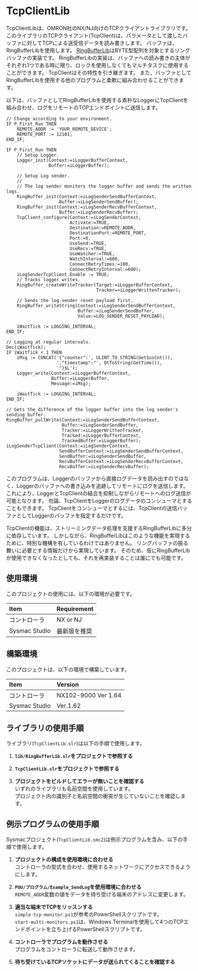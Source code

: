 # TcpClientLib
TcpClientLibは、OMRON社のNX/NJ向けのTCPクライアントライブラリです。
このライブラリのTCPクライアント(TcpClient)は、パラメータとして渡したバッファに対してTCPによる送受信データを読み書きします。
バッファは、RingBufferLibを使用します。
[RingBufferLib](https://github.com/kmu2030/RingBufferLib)はBYTE型配列を対象とするリングバッファの実装です。
RingBufferLibの実装は、バッファへの読み書きの主体がそれぞれ1つである時に限り、ロックを使用しなくてもマルチタスクに使用することができます。
TcpClientはその特性を引き継ぎます。
また、バッファとしてRingBufferLibを使用する他のプログラムと柔軟に組み合わせることができます。

以下は、バッファとしてRingBufferLibを使用する素朴なLoggerにTcpClientを組み合わせ、ログをリモートのTCPエンドポイントに送信します。

```iecst
// Change according to your environment.
IF P_First_Run THEN
    REMOTE_ADDR := 'YOUR_REMOTE_DEVICE';
    REMOTE_PORT := 12101;
END_IF;

IF P_First_Run THEN    
    // Setup Logger.
    Logger_init(Context:=iLoggerBufferContext,
                Buffer:=iLoggerBuffer);    

    // Setup Log sender.
    //
    // The log sender monitors the logger buffer and sends the written logs.
    RingBuffer_init(Context:=iLogSenderSendBufferContext,
                    Buffer:=iLogSenderSendBuffer);
    RingBuffer_init(Context:=iLogSenderRecvBufferContext,
                    Buffer:=iLogSenderRecvBuffer);
    TcpClient_configure(Context:=iLogSenderContext,
                        Activate:=TRUE,
                        Destination:=REMOTE_ADDR,
                        DestinationPort:=REMOTE_PORT,
                        Port:=0,
                        UseSend:=TRUE,
                        UseRecv:=TRUE,
                        UseWatcher:=TRUE,
                        WatchInterval:=600,
                        ConnectRetryTimes:=100,
                        ConnectRetryInterval:=600);
    iLogSenderTcpClient.Enable := TRUE;
    // Tracks logger writes.
    RingBuffer_createWriteTracker(Target:=iLoggerBufferContext,
                                  Tracker=>iLoggerWrittenTracker);

    // Sends the log sender reset payload first.
    RingBuffer_writeString(Context:=iLogSenderSendBufferContext,
                           Buffer:=iLogSenderSendBuffer,
                           Value:=LOG_SENDER_RESET_PAYLOAD);

    iWaitTick := LOGGING_INTERVAL;
END_IF;

// Logging at regular intervals.
Dec(iWaitTick);
IF iWaitTick < 1 THEN
    iMsg := CONCAT('{"counter":', ULINT_TO_STRING(Get1usCnt()),
                   ',"timestamp":"', DtToString(GetTime()),
                   '"}$L');
    Logger_write(Context:=iLoggerBufferContext,
                 Buffer:=iLoggerBuffer,
                 Message:=iMsg);
    
    iWaitTick := LOGGING_INTERVAL;
END_IF;

// Gets the difference of the logger buffer into the log sender's sending buffer.
RingBuffer_pullWrite(Context:=iLogSenderSendBufferContext,
                     Buffer:=iLogSenderSendBuffer,
                     Tracker:=iLoggerWrittenTracker,
                     Tracked:=iLoggerBufferContext,
                     TrackedBuffer:=iLoggerBuffer);
iLogSenderTcpClient(Context:=iLogSenderContext,
                    SendBufferContext:=iLogSenderSendBufferContext,
                    SendBuffer:=iLogSenderSendBuffer,
                    RecvBufferContext:=iLogSenderRecvBufferContext,
                    RecvBuffer:=iLogSenderRecvBuffer);
```

このプログラムは、Loggerのバッファから直接ログデータを読み出すのではなく、Loggerのバッファへの書き込みを追跡してリモートにログを送信します。
これにより、LoggerとTcpClientの結合を抑制しながらリモートへのログ送信が可能となります。
勿論、TcpClientをLoggerのログデータのコンシューマとすることもできます。
TcpClientをコンシューマとするには、TcpClientの送信バッファとしてLoggerのバッファを指定するだけです。

TcpClientの機能は、ストリーミングデータ処理を支援するRingBufferLibに多分に依存しています。
しかしながら、RingBufferLibはこのような機能を実現するために、特別な機構を有しているわけではありません。
リングバッファの振る舞いに必要とする情報だけから実現しています。
そのため、仮にRingBufferLibが使用できなくなったとしても、それを再実装することは誰にでも可能です。

## 使用環境
このプロジェクトの使用には、以下の環境が必要です。

| Item          | Requirement |
| :------------ | :---------- |
| コントローラ   | NX or NJ    |
| Sysmac Studio | 最新版を推奨 |

## 構築環境
このプロジェクトは、以下の環境で構築しています。

| Item            | Version              |
| :-------------- | :------------------- |
| コントローラ     | NX102-9000 Ver 1.64  |
| Sysmac Studio   | Ver.1.62             |

## ライブラリの使用手順
ライブラリ(`TcpClientLib.slr`)は以下の手順で使用します。

1.  **`lib/RingBufferLib.slr`をプロジェクトで参照する**

2.  **`TcpClientLib.slr`をプロジェクトで参照する**

3.  **プロジェクトをビルドしてエラーが無いことを確認する**   
    いずれのライブラリも名前空間を使用しています。   
    プロジェクト内の識別子と名前空間の衝突が生じていないことを確認します。

## 例示プログラムの使用手順
Sysmacプロジェクト(`TcpClientLib.smc2`)は例示プログラムを含み、以下の手順で使用します。

1.  **プロジェクトの構成を使用環境に合わせる**   
    コントローラの型式を合わせ、使用するネットワークにアクセスできるようにします。
  
2.  **`POU/プログラム/Example_SendLog`を使用環境に合わせる**   
    `REMOTE_ADDR`変数の値をデータを待ち受ける端末のアドレスに変更します。
  
3.  **適当な端末でTCPをリッスンする**   
    `simple-tcp-monitor.ps1`が参考のPowerShellスクリプトです。   
    `start-multi-monitors.ps1`は、Windows Terminalを使用して4つのTCPエンドポイントを立ち上げるPowerShellスクリプトです。

4.  **コントローラでプログラムを動作させる**   
    プログラムをコントローラに転送して動作させます。
  
5.  **待ち受けているTCPソケットにデータが送られてくることを確認する**
